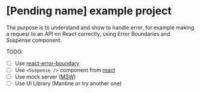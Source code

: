 # [Pending name] example project

The purpose is to understand and show to handle error, for example making a request to an API on React correctly, using Error Boundaries and Suspense component.

TODO:

- [ ] Use [react-error-boundary](https://github.com/bvaughn/react-error-boundary#readme)
- [ ] Use `<Suspense />` component from [react](https://react.dev/reference/react/Suspense#reference)
- [ ] Use mock server ([MSW](https://mswjs.io/))
- [ ] Use UI Library (Mantine or try another one)
